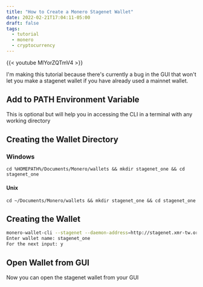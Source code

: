 ```yaml
---
title: "How to Create a Monero Stagenet Wallet"
date: 2022-02-21T17:04:11-05:00
draft: false
tags:
  - tutorial
  - monero
  - cryptocurrency
---
```


{{< youtube MlYorZQTmV4 >}}

I'm making this tutorial because there's currently a bug in the GUI that won't let
you make a stagenet wallet if you have already used a mainnet wallet.

## Add to PATH Environment Variable

This is optional but will help you in accessing the CLI in a terminal with any working directory

## Creating the Wallet Directory

### Windows

`cd %HOMEPATH%/Documents/Monero/wallets && mkdir stagenet_one && cd stagenet_one`

#### Unix

`cd ~/Documents/Monero/wallets && mkdir stagenet_one && cd stagenet_one`

## Creating the Wallet

```bash
monero-wallet-cli --stagenet --daemon-address=http://stagenet.xmr-tw.org:38081 --untrusted-daemon
Enter wallet name: stagenet_one
For the next input: y
```

## Open Wallet from GUI

Now you can open the stagenet wallet from your GUI
